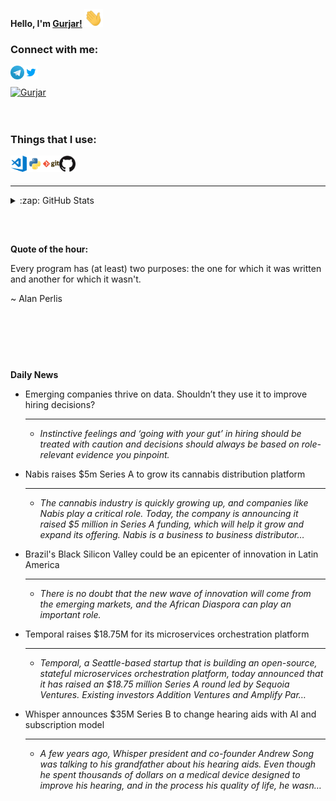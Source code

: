 #### Hello, I'm [Gurjar!](https://GurjarKing.github.io) <img src="https://raw.githubusercontent.com/ABSphreak/ABSphreak/master/gifs/Hi.gif" width="30px"></h2>


### Connect with me:

[<img align="left" alt="Gurjar | Telegram" width="22px" src="https://raw.githubusercontent.com/github/explore/80688e429a7d4ef2fca1e82350fe8e3517d3494d/topics/telegram/telegram.png" />][Telegram]
[<img align="left" alt="Gurjar | Twitter" width="22px" src="https://raw.githubusercontent.com/github/explore/80688e429a7d4ef2fca1e82350fe8e3517d3494d/topics/twitter/twitter.png" />][Twitter]
<br >
<br >
<a href="https://github.com/GurjarKing"><img src="https://komarev.com/ghpvc/?username=GurjarKing" alt="Gurjar" /></a> <br />
<br />
<br />
<!-- <br >

![](https://visitor-badge.glitch.me/badge?page_id=GurjarKing)

<br /> -->

### Things that I use:

[<img align="left" alt="Visual Studio Code" width="26px" src="https://raw.githubusercontent.com/github/explore/80688e429a7d4ef2fca1e82350fe8e3517d3494d/topics/visual-studio-code/visual-studio-code.png" />][VSCode]
[<img align="left" alt="Python" width="26px" src="https://raw.githubusercontent.com/github/explore/80688e429a7d4ef2fca1e82350fe8e3517d3494d/topics/python/python.png" />][Python]
[<img align="left" alt="Git" width="26px" src="https://raw.githubusercontent.com/github/explore/80688e429a7d4ef2fca1e82350fe8e3517d3494d/topics/git/git.png" />][Git]
[<img align="left" alt="GitHub" width="26px" src="https://raw.githubusercontent.com/github/explore/78df643247d429f6cc873026c0622819ad797942/topics/github/github.png" />][Github]

<br />
<br />

---
<details>
  <summary>:zap: GitHub Stats</summary>

<img align="left" alt="Gurjar's Github Stats" src="https://github-readme-stats.vercel.app/api?username=GurjarKing&show_icons=true&hide_border=true&count_private=true&include_all_commit=true&theme=algolia" />

</details>

<!-- ### 🔔 My latest tweet
<a href="https://twitter.com/Gurjar_King43" target="_blank">
	<img src="https://github.com/GurjarKing/GurjarKing/raw/master/tweet.png" width="70%" align="center" alt="Click to view on Twitter" title="My latest tweet, as an image"/>
</a> -->
<br>

<pre>

</pre>

**Quote of the hour:**

Every program has (at least) two purposes: the one for which it was written and another for which it wasn't.

~ Alan Perlis
<pre>

</pre>
<br>
<pre>


</pre>
<strong>Daily News</strong>
  
  - Emerging companies thrive on data. Shouldn’t they use it to improve hiring decisions?
     <hr/>
     
      - *Instinctive feelings and ‘going with your gut’ in hiring should be treated with caution and decisions should always be based on role-relevant evidence you pinpoint.*
     
  - Nabis raises $5m Series A to grow its cannabis distribution platform
      <hr/>
      
      - *The cannabis industry is quickly growing up, and companies like Nabis play a critical role. Today, the company is announcing it raised $5 million in Series A funding, which will help it grow and expand its offering. Nabis is a business to business distributor…*
      
  - Brazil's Black Silicon Valley could be an epicenter of innovation in Latin America
      <hr/>
      
      - *There is no doubt that the new wave of innovation will come from the emerging markets, and the African Diaspora can play an important role.*
      
  - Temporal raises $18.75M for its microservices orchestration platform
      <hr/>
      
      - *Temporal, a Seattle-based startup that is building an open-source, stateful microservices orchestration platform, today announced that it has raised an $18.75 million Series A round led by Sequoia Ventures. Existing investors Addition Ventures and Amplify Par…*
       
  - Whisper announces $35M Series B to change hearing aids with AI and subscription model
      <hr/>
       
       - *A few years ago, Whisper president and co-founder Andrew Song was talking to his grandfather about his hearing aids. Even though he spent thousands of dollars on a medical device designed to improve his hearing, and in the process his quality of life, he wasn…*
      

<br />

[VSCode]: https://code.visualstudio.com/
[Python]: https://www.python.org/
[Git]: https://git-scm.com/
[Github]: https://github.com/
[Telegram]: https://t.me/Gurjar_King/
[Twitter]: https://twitter.com/Gurjar_King43/
